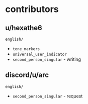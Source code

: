 # contributors

## u/hexathe6

`english/`
- `tone_markers`
- `universal_user_indicator`
- `second_person_singular` - writing

## discord/u/arc

`english/`
- `second_person_singular` - request
